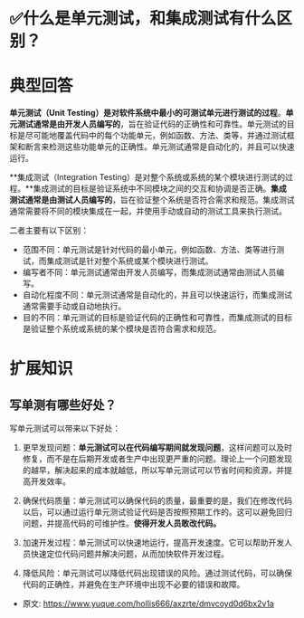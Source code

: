 # ✅什么是单元测试，和集成测试有什么区别？
<!--page header-->

<a name="MrcrM"></a>
# 典型回答

**单元测试（Unit Testing）是对软件系统中最小的可测试单元进行测试的过程**。**单元测试通常是由开发人员编写的**，旨在验证代码的正确性和可靠性。单元测试的目标是尽可能地覆盖代码中的每个功能单元，例如函数、方法、类等，并通过测试框架和断言来检测这些功能单元的正确性。单元测试通常是自动化的，并且可以快速运行。

**集成测试（Integration Testing）是对整个系统或系统的某个模块进行测试的过程。**集成测试的目标是验证系统中不同模块之间的交互和协调是否正确。**集成测试通常是由测试人员编写的**，旨在验证整个系统是否符合需求和规范。集成测试通常需要将不同的模块集成在一起，并使用手动或自动的测试工具来执行测试。

二者主要有以下区别：

- 范围不同：单元测试是针对代码的最小单元，例如函数、方法、类等进行测试，而集成测试是针对整个系统或某个模块进行测试。
- 编写者不同：单元测试通常由开发人员编写，而集成测试通常由测试人员编写。
- 自动化程度不同：单元测试通常是自动化的，并且可以快速运行，而集成测试通常需要手动或自动地执行。
- 目的不同：单元测试的目标是验证代码的正确性和可靠性，而集成测试的目标是验证整个系统或系统的某个模块是否符合需求和规范。

<a name="rimIC"></a>
# 扩展知识

<a name="asKV1"></a>
## 写单测有哪些好处？

写单元测试可以带来以下好处：

1. 更早发现问题：**单元测试可以在代码编写期间就发现问题**，这样问题可以及时修复，而不是在后期开发或者生产中出现更严重的问题。理论上一个问题发现的越早，解决起来的成本就越低，所以写单元测试可以节省时间和资源，并提高开发效率。

2. 确保代码质量：单元测试可以确保代码的质量，最重要的是，我们在修改代码以后，可以通过运行单元测试验证代码是否按照预期工作的。这可以避免回归问题，并提高代码的可维护性。**使得开发人员敢改代码。**

3. 加速开发过程：单元测试可以快速地运行，提高开发速度。它可以帮助开发人员快速定位代码问题并解决问题，从而加快软件开发过程。

4. 降低风险：单元测试可以降低代码出现错误的风险。通过测试代码，可以确保代码的正确性，并避免在生产环境中出现不必要的错误和故障。


<!--page footer-->
- 原文: <https://www.yuque.com/hollis666/axzrte/dmvcoyd0d6bx2v1a>